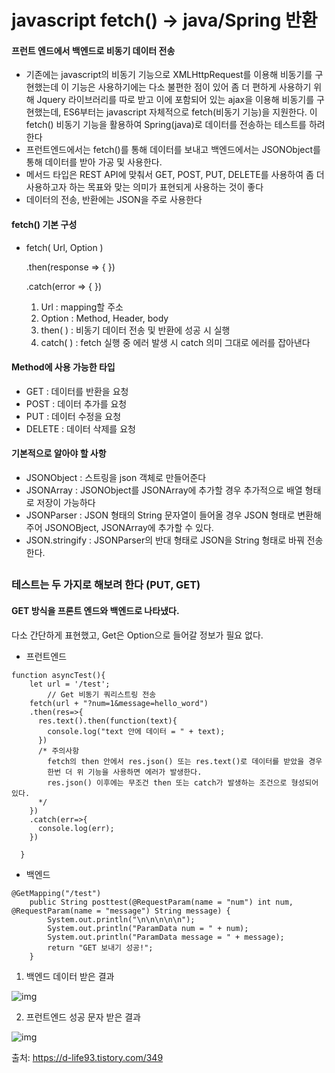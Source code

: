 # javascript fetch() → java/Spring 반환



#### **프런트 엔드에서 백엔드로 비동기 데이터 전송**

- 기존에는 javascript의 비동기 기능으로 XMLHttpRequest를 이용해 비동기를 구현했는데 이 기능은 사용하기에는 다소 불편한 점이 있어 좀 더 편하게 사용하기 위해 Jquery 라이브러리를 따로 받고 이에 포함되어 있는 ajax을 이용해 비동기를 구현했는데, ES6부터는 javascript 자체적으로 fetch(비동기 기능)을 지원한다. 이 fetch() 비동기 기능을 활용하여 Spring(java)로 데이터를 전송하는 테스트를 하려 한다
- 프런트엔드에서는 fetch()를 통해 데이터를 보내고 백엔드에서는 JSONObject를 통해 데이터를 받아 가공 및 사용한다.
- 메서드 타입은 REST API에 맞춰서 GET, POST, PUT, DELETE를 사용하여 좀 더 사용하고자 하는 목표와 맞는 의미가 표현되게 사용하는 것이 좋다
- 데이터의 전송, 반환에는 JSON을 주로 사용한다

#### **fetch() 기본 구성**

- fetch( Url, Option )

  .then(response ⇒ { })

  .catch(error ⇒ { })

  1. Url : mapping할 주소
  2. Option : Method, Header, body
  3. then( ) : 비동기 데이터 전송 및 반환에 성공 시 실행
  4. catch( ) : fetch 실행 중 에러 발생 시 catch 의미 그대로 에러를 잡아낸다

#### **Method에 사용 가능한 타입**

- GET : 데이터를 반환을 요청
- POST : 데이터 추가를 요청
- PUT : 데이터 수정을 요청
- DELETE : 데이터 삭제를 요청

#### **기본적으로 알아야 할 사항**

- JSONObject : 스트링을 json 객체로 만들어준다
- JSONArray : JSONObject를 JSONArray에 추가할 경우 추가적으로 배열 형태로 저장이 가능하다
- JSONParser : JSON 형태의 String 문자열이 들어올 경우 JSON 형태로 변환해주어 JSONOBject, JSONArray에 추가할 수 있다.
- JSON.stringify : JSONParser의 반대 형태로 JSON을 String 형태로 바꿔 전송한다.

##  

### **테스트는 두 가지로 해보려 한다 (PUT, GET)**

#### **GET 방식을 프론트 엔드와 백엔드로 나타냈다.**

다소 간단하게 표현했고, Get은 Option으로 들어갈 정보가 필요 없다.

- 프런트엔드

```
function asyncTest(){
    let url = '/test';
        // Get 비동기 쿼리스트링 전송
    fetch(url + "?num=1&message=hello_word")
    .then(res=>{
      res.text().then(function(text){
        console.log("text 안에 데이터 = " + text);
      })
      /* 주의사항
        fetch의 then 안에서 res.json() 또는 res.text()로 데이터를 받았을 경우
        한번 더 위 기능을 사용하면 에러가 발생한다.
        res.json() 이후에는 무조건 then 또는 catch가 발생하는 조건으로 형성되어 있다.
      */
    })
    .catch(err=>{
      console.log(err);
    })

  }
```

- 백엔드

```
@GetMapping("/test")
    public String posttest(@RequestParam(name = "num") int num, @RequestParam(name = "message") String message) {
        System.out.println("\n\n\n\n\n");
        System.out.println("ParamData num = " + num);
        System.out.println("ParamData message = " + message);
        return "GET 보내기 성공!";
    }
```

 

1. 백엔드 데이터 받은 결과



![img](https://blog.kakaocdn.net/dn/05EzY/btrb1qBxego/6A2fvzoZSsYDZTEksHBVDk/img.png)



2. 프런트엔드 성공 문자 받은 결과



![img](https://blog.kakaocdn.net/dn/bneUOI/btrb82FMgRf/okstEnOIU6JV8Ows26KFhK/img.png)



출처: https://d-life93.tistory.com/349